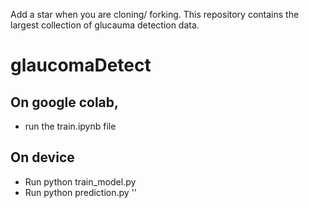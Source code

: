 Add a star when you are cloning/ forking. This repository contains the largest collection of glucauma detection data.

# glaucomaDetect
## On google colab, 
- run the train.ipynb file
## On device
- Run python train_model.py
- Run python prediction.py '<Path to image>'
